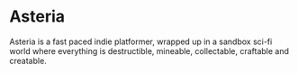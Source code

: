 # Asteria
Asteria is a fast paced indie platformer, wrapped up in a sandbox sci-fi world where everything is destructible, mineable, collectable, craftable and creatable.
